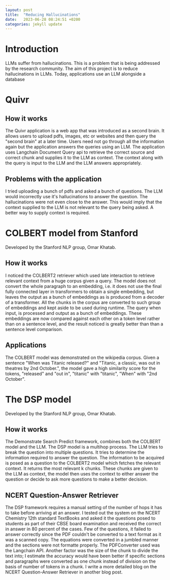 ```yaml
---
layout: post
title:  "Reducing Hallucinations"
date:   2023-06-28 08:24:51 +0200
categories: jekyll update
---
```


# Introduction
LLMs suffer from hallucinations. This is a problem that is being addressed by the research community. The aim of this project is to reduce hallucinations in LLMs. Today, applications use an LLM alongside a database

# Quivr

## How it works
The Quivr application is a web app that was introduced as a second brain. It allows users to upload pdfs, images, etc or websites and then query the "second brain" at a later time. Users need not go through all the information again but the application answers the queries using an LLM. The application uses Langchain Document Query api to retrieve the correct source and correct chunk and supplies it to the LLM as context. The context along with the query is input to the LLM and the LLM answers appropriately. 

## Problems with the application
I tried uploading a bunch of pdfs and asked a bunch of questions. The LLM would incorrectly use it's hallucinations to answer the question. The hallucinations were not even close to the answer. This would imply that the context supplied to the LLM is not relevant to the query being asked. A better way to supply context is required.

# COLBERT model from Stanford
Developed by the Stanford NLP group, Omar Khatab.

## How it works
I noticed the COLBERT2 retriever which used late interaction to retrieve relevant context from a huge corpus given a query. The model does not convert the whole paragraph to an embedding, i.e. it does not use the final fully connected layer in transformers to obtain a single embedding, but leaves the output as a bunch of embeddings as is produced from a decoder of a transformer.
All the chunks in the corpus are converted to such group of embeddings and kept aside to be used during runtime. The query when input, is processed and output as a bunch of embeddings. These embeddings are now compared against each other on a token level rather than on a sentence level, and the result noticed is greatly better than than a sentence level comparison.

## Applications
The COLBERT model was demonstrated on the wikipedia corpus. Given a sentence "When was Titanic released?" and "Titanic, a classic, was out in theatres by 2nd October.", the model gave a high similarity score for the tokens, "released" and "out in", "titanic" with "titanic", "When" with "2nd October".

# The DSP model
Developed by the Stanford NLP group, Omar Khatab.

## How it works
The Demonstrate Search Predict framework, combines both the COLBERT model and the LLM. The DSP model is a multihop process. The LLM tries to break the question into multiple questions. It tries to determine the information required to answer the question. The information to be acquired is posed as a question to the COLBERT2 model which fetches the relevant context. It returns the most relevant k chunks. These chunks are given to the LLM as context, the model then uses the context to either answer the question or decide to ask more questions to make a better decision.

## NCERT Question-Answer Retriever
The DSP framework requires a manual setting of the number of hops it has to take before arriving at an answer.
I tested out the system on the NCERT Chemistry 12th standard TextBooks and asked it the questions posed to students as part of their CBSE board examination and received the correct in answer in 80 percent of the cases. 
Few of the questions, it failed to answer correctly since the PDF couldn't be converted to a text format as it was a scanned copy. The equations were converted in a jumbled manner and the sections were not formatte properly. The PDFConverter used was the Langchain API.
Another factor was the size of the chunk to divide the text into; I estimate the accuracy would have been better if specific sections and paragraphs were converted as one chunk instead of division on the basis of number of tokens in a chunk.
I write a more detailed blog on the NCERT Question-Answer Retriever in another blog post.
